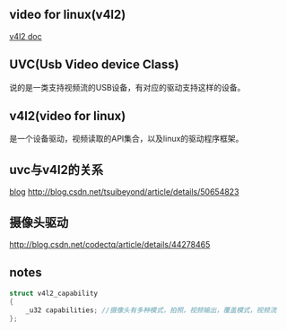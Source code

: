 video for linux(v4l2)
-----
[v4l2 doc](http://v4l.videotechnology.com/)

## UVC(Usb Video device Class)
说的是一类支持视频流的USB设备，有对应的驱动支持这样的设备。

## v4l2(video for linux)
是一个设备驱动，视频读取的API集合，以及linux的驱动程序框架。

## uvc与v4l2的关系

[blog](http://www.cnblogs.com/surpassal/archive/2012/12/19/zed_webcam_lab1.html)
http://blog.csdn.net/tsuibeyond/article/details/50654823


## 摄像头驱动
http://blog.csdn.net/codectq/article/details/44278465


## notes
```c++
struct v4l2_capability
{
    _u32 capabilities; //摄像头有多种模式，拍照，视频输出，覆盖模式，视频流
};
```